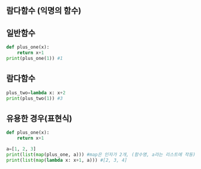## 람다함수 (익명의 함수)

## 일반함수

```py
def plus_one(x):
    return x+1
print(plus_one(1)) #1
```

## 람다함수

```py
plus_two=lambda x: x+2
print(plus_two(1)) #3
```

## 유용한 경우(표현식)

```py
def plus_one(x):
    return x+1

a=[1, 2, 3]
print(list(map(plus_one, a))) #map은 인자가 2개, (함수명, a라는 리스트에 작동) #[2, 3, 4]
print(list(map(lambda x: x+1, a))) #[2, 3, 4]

```
